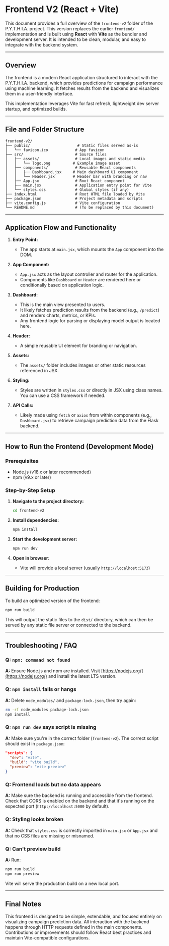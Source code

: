 # Frontend V2 (React + Vite)

This document provides a full overview of the `frontend-v2` folder of the P.Y.T.H.I.A. project. This version replaces the earlier `frontend/` implementation and is built using **React** with **Vite** as the bundler and development server. It is intended to be clean, modular, and easy to integrate with the backend system.

---

## Overview

The frontend is a modern React application structured to interact with the P.Y.T.H.I.A. backend, which provides predictions for campaign performance using machine learning. It fetches results from the backend and visualizes them in a user-friendly interface.

This implementation leverages Vite for fast refresh, lightweight dev server startup, and optimized builds.

---

## File and Folder Structure

```
frontend-v2/
├── public/                     # Static files served as-is
│   └── favicon.ico            # App favicon
├── src/                       # Source files
│   ├── assets/                # Local images and static media
│   │   └── logo.png          # Example image asset
│   ├── components/            # Reusable React components
│   │   ├── Dashboard.jsx     # Main dashboard UI component
│   │   └── Header.jsx        # Header bar with branding or nav
│   ├── App.jsx                # Root React component
│   ├── main.jsx               # Application entry point for Vite
│   └── styles.css             # Global styles (if any)
├── index.html                 # Root HTML file loaded by Vite
├── package.json               # Project metadata and scripts
├── vite.config.js             # Vite configuration
└── README.md                  # (To be replaced by this document)
```

---

## Application Flow and Functionality

1. **Entry Point:**

   * The app starts at `main.jsx`, which mounts the `App` component into the DOM.

2. **App Component:**

   * `App.jsx` acts as the layout controller and router for the application.
   * Components like `Dashboard` or `Header` are rendered here or conditionally based on application logic.

3. **Dashboard:**

   * This is the main view presented to users.
   * It likely fetches prediction results from the backend (e.g., `/predict`) and renders charts, metrics, or KPIs.
   * Any frontend logic for parsing or displaying model output is located here.

4. **Header:**

   * A simple reusable UI element for branding or navigation.

5. **Assets:**

   * The `assets/` folder includes images or other static resources referenced in JSX.

6. **Styling:**

   * Styles are written in `styles.css` or directly in JSX using class names. You can use a CSS framework if needed.

7. **API Calls:**

   * Likely made using `fetch` or `axios` from within components (e.g., `Dashboard.jsx`) to retrieve campaign prediction data from the Flask backend.

---

## How to Run the Frontend (Development Mode)

### Prerequisites

* Node.js (v18.x or later recommended)
* npm (v9.x or later)

### Step-by-Step Setup

1. **Navigate to the project directory:**

   ```bash
   cd frontend-v2
   ```

2. **Install dependencies:**

   ```bash
   npm install
   ```

3. **Start the development server:**

   ```bash
   npm run dev
   ```

4. **Open in browser:**

   * Vite will provide a local server (usually `http://localhost:5173`)

---

## Building for Production

To build an optimized version of the frontend:

```bash
npm run build
```

This will output the static files to the `dist/` directory, which can then be served by any static file server or connected to the backend.

---

## Troubleshooting / FAQ

### Q: `npm: command not found`

**A:** Ensure Node.js and npm are installed. Visit [https://nodejs.org/](https://nodejs.org/) and install the latest LTS version.

### Q: `npm install` fails or hangs

**A:** Delete `node_modules/` and `package-lock.json`, then try again:

```bash
rm -rf node_modules package-lock.json
npm install
```

### Q: `npm run dev` says script is missing

**A:** Make sure you're in the correct folder (`frontend-v2`). The correct script should exist in `package.json`:

```json
"scripts": {
  "dev": "vite",
  "build": "vite build",
  "preview": "vite preview"
}
```

### Q: Frontend loads but no data appears

**A:** Make sure the backend is running and accessible from the frontend. Check that CORS is enabled on the backend and that it's running on the expected port (`http://localhost:5000` by default).

### Q: Styling looks broken

**A:** Check that `styles.css` is correctly imported in `main.jsx` or `App.jsx` and that no CSS files are missing or misnamed.

### Q: Can't preview build

**A:** Run:

```bash
npm run build
npm run preview
```

Vite will serve the production build on a new local port.

---

## Final Notes

This frontend is designed to be simple, extendable, and focused entirely on visualizing campaign prediction data. All interaction with the backend happens through HTTP requests defined in the main components. Contributions or improvements should follow React best practices and maintain Vite-compatible configurations.
